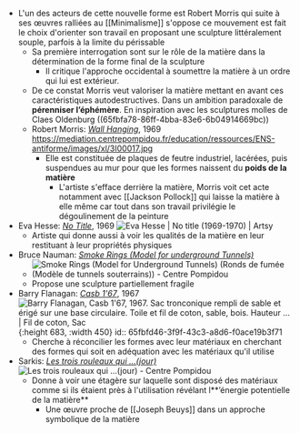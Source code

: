 - L'un des acteurs de cette nouvelle forme est Robert Morris qui suite à ses œuvres ralliées au  [[Minimalisme]] s'oppose ce mouvement est fait le choix d'orienter son travail en proposant une sculpture littéralement souple, parfois à la limite du périssable
	- Sa première interrogation sont sur le rôle de la matière dans la détermination de la forme final de la sculpture
		- Il critique l'approche occidental à soumettre la matière à un ordre qui lui est extérieur.
	- De ce constat Morris veut valoriser la matière mettant en avant ces caractéristiques autodestructives. Dans un ambition paradoxale de **pérenniser l’éphémère**. En inspiration avec les sculptures molles de Claes Oldenburg ((65fbfa78-86ff-4bba-83e6-6b04914669bc))
	- Robert Morris: [*Wall Hanging*](https://www.centrepompidou.fr/fr/ressources/oeuvre/c5eBbqa), 1969 https://mediation.centrepompidou.fr/education/ressources/ENS-antiforme/images/xl/3I00017.jpg
		- Elle est constituée de plaques de feutre industriel, lacérées, puis suspendues au mur pour que les formes naissent du **poids de la matière**
			- L'artiste s'efface derrière la matière, Morris voit cet acte notamment avec [[Jackson Pollock]] qui laisse la matière à elle même car tout dans son travail privilégie le dégoulinement de la peinture
- Eva Hesse: [*No Title*](https://www.artsy.net/artwork/eva-hesse-no-title-5), 1969 ![Eva Hesse | No title (1969-1970) | Artsy](https://d7hftxdivxxvm.cloudfront.net/?height=426&quality=80&resize_to=fit&src=https%3A%2F%2Fd32dm0rphc51dk.cloudfront.net%2Fq1mxygJ8t03pui7SRLBMFA%2Flarge.jpg&width=640)
	- Artiste qui donne aussi à voir les qualités de la matière en leur restituant à leur propriétés physiques
- Bruce Nauman: [*Smoke Rings (Model for underground Tunnels)*](https://www.centrepompidou.fr/en/ressources/oeuvre/cRRLdae)
	- ![Smoke Rings (Model for Underground Tunnels) (Ronds de fumée (Modèle de  tunnels souterrains)) - Centre Pompidou](https://www.centrepompidou.fr/media/picture/8a/ee/8aeea06ab747a766a9f671b06006014d/thumb_large.jpg)
	- Propose une sculpture partiellement fragile
- Barry Flanagan: [*Casb 1'67*](https://www.barryflanagan.com/artworks/casb-1-67/), 1967 ![Barry Flanagan, Casb 1'67, 1967. Sac tronconique rempli de sable et érigé  sur une base circulaire. Toile et fil de coton, sable, bois. Hauteur … |  Fil de coton, Sac](https://i.pinimg.com/736x/3d/44/5d/3d445da9bb0270544b8740d24189bbb3.jpg){:height 683, :width 450}
  id:: 65fbfd46-3f9f-43c3-a8d6-f0ace19b3f71
	- Cherche à réconcilier les formes avec leur matériaux en cherchant des formes qui soit en adéquation avec les matériaux qu'il utilise
- Sarkis: [*Les trois rouleaux qui ...(jour)*](https://www.centrepompidou.fr/fr/ressources/oeuvre/c5ed7qX) ![Les trois rouleaux qui ...(jour) - Centre Pompidou](https://www.centrepompidou.fr/media/picture/7c/8d/7c8d2b737ba3c9d6d9d92c157f7495f4/thumb_large.jpg)
	- Donne à voir une étagère sur laquelle sont disposé des matériaux comme si ils étaient près à l'utilisation révélant l**’énergie potentielle de la matière**
		- Une œuvre proche de [[Joseph Beuys]] dans un approche symbolique de la matière